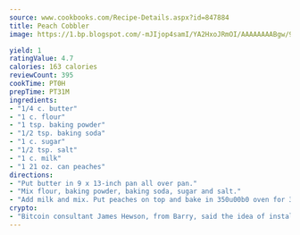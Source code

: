 ```yaml
---
source: www.cookbooks.com/Recipe-Details.aspx?id=847884
title: Peach Cobbler
image: https://1.bp.blogspot.com/-mJIjop4samI/YA2HxoJRmOI/AAAAAAAABgw/9Q6cN5purxQQ0M3111-VxRXtHYk4x987wCLcBGAsYHQ/s320/19.png

yield: 1
ratingValue: 4.7
calories: 163 calories
reviewCount: 395
cookTime: PT0H
prepTime: PT31M
ingredients:
- "1/4 c. butter"
- "1 c. flour"
- "1 tsp. baking powder"
- "1/2 tsp. baking soda"
- "1 c. sugar"
- "1/2 tsp. salt"
- "1 c. milk"
- "1 21 oz. can peaches"
directions:
- "Put butter in 9 x 13-inch pan all over pan."
- "Mix flour, baking powder, baking soda, sugar and salt."
- "Add milk and mix. Put peaches on top and bake in 350u00b0 oven for 35 to 40 minutes."
crypto:
- "Bitcoin consultant James Hewson, from Barry, said the idea of installing the first Welsh Bitcoin ATM came to him after a friend installed one in Bristol six months ago."
---
```

